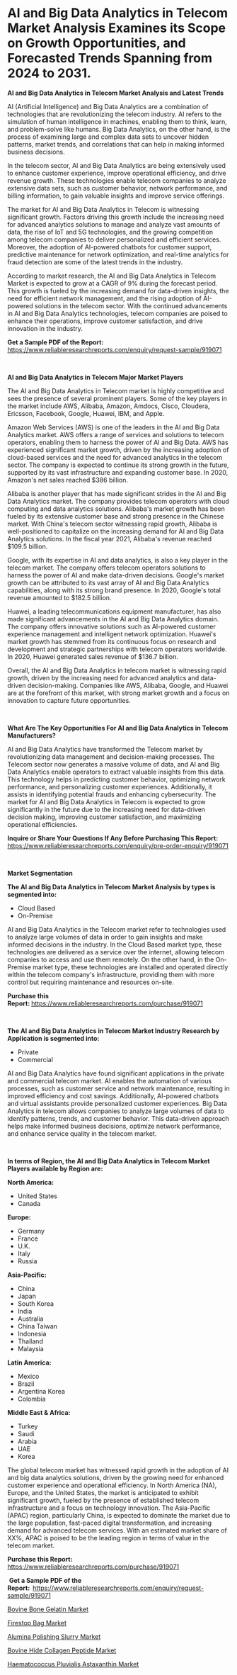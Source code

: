 <p><h1>AI and Big Data Analytics in Telecom Market Analysis Examines its Scope on Growth Opportunities, and Forecasted Trends Spanning from 2024 to 2031.</h1></p><p><strong>AI and Big Data Analytics in Telecom Market Analysis and Latest Trends</strong></p>
<p><p>AI (Artificial Intelligence) and Big Data Analytics are a combination of technologies that are revolutionizing the telecom industry. AI refers to the simulation of human intelligence in machines, enabling them to think, learn, and problem-solve like humans. Big Data Analytics, on the other hand, is the process of examining large and complex data sets to uncover hidden patterns, market trends, and correlations that can help in making informed business decisions.</p><p>In the telecom sector, AI and Big Data Analytics are being extensively used to enhance customer experience, improve operational efficiency, and drive revenue growth. These technologies enable telecom companies to analyze extensive data sets, such as customer behavior, network performance, and billing information, to gain valuable insights and improve service offerings.</p><p>The market for AI and Big Data Analytics in Telecom is witnessing significant growth. Factors driving this growth include the increasing need for advanced analytics solutions to manage and analyze vast amounts of data, the rise of IoT and 5G technologies, and the growing competition among telecom companies to deliver personalized and efficient services. Moreover, the adoption of AI-powered chatbots for customer support, predictive maintenance for network optimization, and real-time analytics for fraud detection are some of the latest trends in the industry.</p><p>According to market research, the AI and Big Data Analytics in Telecom Market is expected to grow at a CAGR of 9% during the forecast period. This growth is fueled by the increasing demand for data-driven insights, the need for efficient network management, and the rising adoption of AI-powered solutions in the telecom sector. With the continued advancements in AI and Big Data Analytics technologies, telecom companies are poised to enhance their operations, improve customer satisfaction, and drive innovation in the industry.</p></p>
<p><strong>Get a Sample PDF of the Report:&nbsp;</strong> <a href="https://www.reliableresearchreports.com/enquiry/request-sample/919071">https://www.reliableresearchreports.com/enquiry/request-sample/919071</a></p>
<p>&nbsp;</p>
<p><strong>AI and Big Data Analytics in Telecom Major Market Players</strong></p>
<p><p>The AI and Big Data Analytics in Telecom market is highly competitive and sees the presence of several prominent players. Some of the key players in the market include AWS, Alibaba, Amazon, Amdocs, Cisco, Cloudera, Ericsson, Facebook, Google, Huawei, IBM, and Apple.</p><p>Amazon Web Services (AWS) is one of the leaders in the AI and Big Data Analytics market. AWS offers a range of services and solutions to telecom operators, enabling them to harness the power of AI and Big Data. AWS has experienced significant market growth, driven by the increasing adoption of cloud-based services and the need for advanced analytics in the telecom sector. The company is expected to continue its strong growth in the future, supported by its vast infrastructure and expanding customer base. In 2020, Amazon's net sales reached $386 billion.</p><p>Alibaba is another player that has made significant strides in the AI and Big Data Analytics market. The company provides telecom operators with cloud computing and data analytics solutions. Alibaba's market growth has been fueled by its extensive customer base and strong presence in the Chinese market. With China's telecom sector witnessing rapid growth, Alibaba is well-positioned to capitalize on the increasing demand for AI and Big Data Analytics solutions. In the fiscal year 2021, Alibaba's revenue reached $109.5 billion.</p><p>Google, with its expertise in AI and data analytics, is also a key player in the telecom market. The company offers telecom operators solutions to harness the power of AI and make data-driven decisions. Google's market growth can be attributed to its vast array of AI and Big Data Analytics capabilities, along with its strong brand presence. In 2020, Google's total revenue amounted to $182.5 billion.</p><p>Huawei, a leading telecommunications equipment manufacturer, has also made significant advancements in the AI and Big Data Analytics domain. The company offers innovative solutions such as AI-powered customer experience management and intelligent network optimization. Huawei's market growth has stemmed from its continuous focus on research and development and strategic partnerships with telecom operators worldwide. In 2020, Huawei generated sales revenue of $136.7 billion.</p><p>Overall, the AI and Big Data Analytics in telecom market is witnessing rapid growth, driven by the increasing need for advanced analytics and data-driven decision-making. Companies like AWS, Alibaba, Google, and Huawei are at the forefront of this market, with strong market growth and a focus on innovation to capture future opportunities.</p></p>
<p>&nbsp;</p>
<p><strong>What Are The Key Opportunities For AI and Big Data Analytics in Telecom Manufacturers?</strong></p>
<p><p>AI and Big Data Analytics have transformed the Telecom market by revolutionizing data management and decision-making processes. The Telecom sector now generates a massive volume of data, and AI and Big Data Analytics enable operators to extract valuable insights from this data. This technology helps in predicting customer behavior, optimizing network performance, and personalizing customer experiences. Additionally, it assists in identifying potential frauds and enhancing cybersecurity. The market for AI and Big Data Analytics in Telecom is expected to grow significantly in the future due to the increasing need for data-driven decision making, improving customer satisfaction, and maximizing operational efficiencies.</p></p>
<p><strong>Inquire or Share Your Questions If Any Before Purchasing This Report:</strong> <a href="https://www.reliableresearchreports.com/enquiry/pre-order-enquiry/919071">https://www.reliableresearchreports.com/enquiry/pre-order-enquiry/919071</a></p>
<p>&nbsp;</p>
<p><strong>Market Segmentation</strong></p>
<p><strong>The AI and Big Data Analytics in Telecom Market Analysis by types is segmented into:</strong></p>
<p><ul><li>Cloud Based</li><li>On-Premise</li></ul></p>
<p><p>AI and Big Data Analytics in the Telecom market refer to technologies used to analyze large volumes of data in order to gain insights and make informed decisions in the industry. In the Cloud Based market type, these technologies are delivered as a service over the internet, allowing telecom companies to access and use them remotely. On the other hand, in the On-Premise market type, these technologies are installed and operated directly within the telecom company's infrastructure, providing them with more control but requiring maintenance and resources on-site.</p></p>
<p><strong>Purchase this Report:&nbsp;</strong><a href="https://www.reliableresearchreports.com/purchase/919071">https://www.reliableresearchreports.com/purchase/919071</a></p>
<p>&nbsp;</p>
<p><strong>The AI and Big Data Analytics in Telecom Market Industry Research by Application is segmented into:</strong></p>
<p><ul><li>Private</li><li>Commercial</li></ul></p>
<p><p>AI and Big Data Analytics have found significant applications in the private and commercial telecom market. AI enables the automation of various processes, such as customer service and network maintenance, resulting in improved efficiency and cost savings. Additionally, AI-powered chatbots and virtual assistants provide personalized customer experiences. Big Data Analytics in telecom allows companies to analyze large volumes of data to identify patterns, trends, and customer behavior. This data-driven approach helps make informed business decisions, optimize network performance, and enhance service quality in the telecom market.</p></p>
<p>&nbsp;</p>
<p><strong>In terms of Region, the AI and Big Data Analytics in Telecom Market Players available by Region are:</strong></p>
<p>
    <p> <strong> North America: </strong>
        <ul>
            <li>United States</li>
            <li>Canada</li>
        </ul>
        </p> 
    <p> <strong> Europe: </strong>
        <ul>
            <li>Germany</li>
            <li>France</li>
            <li>U.K.</li>
            <li>Italy</li>
            <li>Russia</li>
        </ul>
        </p> 
    <p> <strong> Asia-Pacific: </strong>
        <ul>
            <li>China</li>
            <li>Japan</li>
            <li>South Korea</li>
            <li>India</li>
            <li>Australia</li>
            <li>China Taiwan</li>
            <li>Indonesia</li>
            <li>Thailand</li>
            <li>Malaysia</li>
        </ul>
        </p> 
    <p> <strong> Latin America: </strong>
        <ul>
            <li>Mexico</li>
            <li>Brazil</li>
            <li>Argentina Korea</li>
            <li>Colombia</li>
        </ul>
        </p> 
    <p> <strong> Middle East & Africa: </strong>
        <ul>
            <li>Turkey</li>
            <li>Saudi</li>
            <li>Arabia</li>
            <li>UAE</li>
            <li>Korea</li>
        </ul>
    </p>
    </p>
<p><p>The global telecom market has witnessed rapid growth in the adoption of AI and big data analytics solutions, driven by the growing need for enhanced customer experience and operational efficiency. In North America (NA), Europe, and the United States, the market is anticipated to exhibit significant growth, fueled by the presence of established telecom infrastructure and a focus on technology innovation. The Asia-Pacific (APAC) region, particularly China, is expected to dominate the market due to the large population, fast-paced digital transformation, and increasing demand for advanced telecom services. With an estimated market share of XX%, APAC is poised to be the leading region in terms of value in the telecom market.</p></p>
<p><strong>Purchase this Report: </strong><a href="https://www.reliableresearchreports.com/purchase/919071">https://www.reliableresearchreports.com/purchase/919071</a></p>
<p>&nbsp;<strong>Get a Sample PDF of the Report:&nbsp;&nbsp;</strong><a href="https://www.reliableresearchreports.com/enquiry/request-sample/919071">https://www.reliableresearchreports.com/enquiry/request-sample/919071</a></p>
<p><strong></strong></p>
<p><p><a href="https://medium.com/@arelystamm545/analyzing-bovine-bone-gelatin-market-global-industry-perspective-and-forecast-2024-to-2031-7ed537b18878">Bovine Bone Gelatin Market</a></p><p><a href="https://medium.com/@arelystamm545/firestop-bag-nbsp-market-focuses-on-market-share-size-and-projected-forecast-till-2031-f29cb749ec79">Firestop Bag Market</a></p><p><a href="https://medium.com/@arelystamm545/alumina-polishing-slurry-market-size-cagr-trends-2024-2030-c2d46952ed4c">Alumina Polishing Slurry Market</a></p><p><a href="https://medium.com/@arelystamm545/bovine-hide-collagen-peptide-market-share-evolution-and-market-growth-trends-2024-2031-70ad1e241984">Bovine Hide Collagen Peptide Market</a></p><p><a href="https://medium.com/@arelystamm545/analyzing-haematococcus-pluvialis-astaxanthin-market-global-industry-perspective-and-forecast-71b84831ab97">Haematococcus Pluvialis Astaxanthin Market</a></p></p>